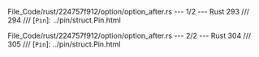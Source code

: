 File_Code/rust/224757f912/option/option_after.rs --- 1/2 --- Rust
                                                                                                                                                           293     ///
                                                                                                                                                           294     /// [`Pin`]: ../pin/struct.Pin.html

File_Code/rust/224757f912/option/option_after.rs --- 2/2 --- Rust
                                                                                                                                                           304     ///
                                                                                                                                                           305     /// [`Pin`]: ../pin/struct.Pin.html

